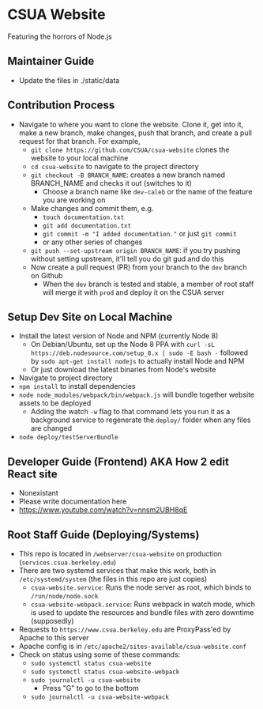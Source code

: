 # CSUA Website

Featuring the horrors of Node.js

## Maintainer Guide

- Update the files in ./static/data

## Contribution Process

- Navigate to where you want to clone the website. Clone it, get into it, make a
  new branch, make changes, push that branch, and create a pull request for that
  branch. For example,
  - `git clone https://github.com/CSUA/csua-website` clones the website to  your
    local machine
  - `cd csua-website` to navigate to the project directory
  - `git checkout -B BRANCH_NAME`: creates a new branch named BRANCH_NAME and
    checks it out (switches to it)
    - Choose a branch name like `dev-caleb` or the name of the feature you are
      working on
  - Make changes and commit them, e.g.
    - `touch documentation.txt`
    - `git add documentation.txt`
    - `git commit -m "I added documentation."` or just `git commit`
    - or any other series of changes
  - `git push --set-upstream origin BRANCH_NAME`: if you try pushing without
    setting upstream, it'll tell you do git gud and do this
  - Now create a pull request (PR) from your branch to the `dev` branch on Github
    - When the `dev` branch is tested and stable, a member of root staff will
      merge it with `prod` and deploy it on the CSUA server

## Setup Dev Site on Local Machine

- Install the latest version of Node and NPM (currently Node 8)
  - On Debian/Ubuntu, set up the Node 8 PPA with
    `curl -sL https://deb.nodesource.com/setup_8.x | sudo -E bash -` followed by
    `sudo apt-get install nodejs` to actually install Node and NPM
  - Or just download the latest binaries from Node's website
- Navigate to project directory
- `npm install` to install dependencies
- `node node_modules/webpack/bin/webpack.js` will bundle together website assets
  to be deployed
  - Adding the watch `-w` flag to that command lets you run it as a background
    service to regenerate the `deploy/` folder when any files are changed
- `node deploy/testServerBundle`

## Developer Guide (Frontend) AKA How 2 edit React site

- Nonexistant
- Please write documentation here
- https://www.youtube.com/watch?v=nnsm2UBH8qE

## Root Staff Guide (Deploying/Systems)

- This repo is located in `/webserver/csua-website` on production
  (`services.csua.berkeley.edu`)
- There are two systemd services that make this work, both in
  `/etc/systemd/system` (the files in this repo are just copies)
  - `csua-website.service`: Runs the node server as root, which binds to
    `/run/node/node.sock`
  - `csua-website-webpack.service`: Runs webpack in watch mode, which is used
    to update the resources and bundle files with zero downtime (supposedly)
- Requests to `https://www.csua.berkeley.edu` are ProxyPass'ed by Apache to this
  server
- Apache config is in `/etc/apache2/sites-available/csua-website.conf`
- Check on status using some of these commands:
  - `sudo systemctl status csua-website`
  - `sudo systemctl status csua-website-webpack`
  - `sudo journalctl -u csua-website`
    - Press "G" to go to the bottom
  - `sudo journalctl -u csua-website-webpack`
